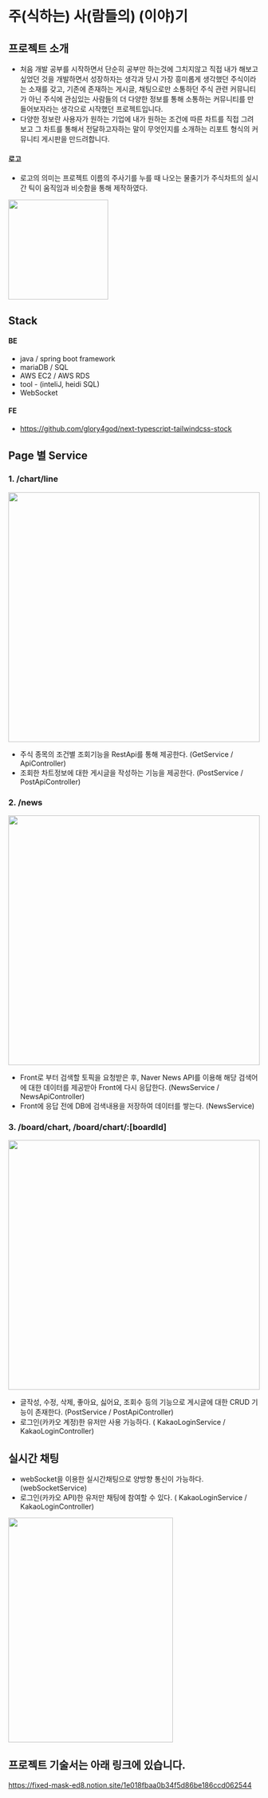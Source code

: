 # 주(식하는) 사(람들의) (이야)기

## 프로젝트 소개
- 처음 개발 공부를 시작하면서 단순히 공부만 하는것에 그치지않고 직접 내가 해보고 싶었던 것을 개발하면서 성장하자는 생각과 당시 가장 흥미롭게 생각했던 주식이라는 소재를 갖고, 기존에 존재하는 게시글, 채팅으로만 소통하던 주식 관련 커뮤니티가 아닌 주식에 관심있는 사람들의 더 다양한 정보를 통해 소통하는 커뮤니티를 만들어보자라는 생각으로 시작했던 프로젝트입니다.
- 다양한 정보란 사용자가 원하는 기업에 내가 원하는 조건에 따른 차트를 직접 그려보고 그 차트를 통해서 전달하고자하는 말이 무엇인지를 소개하는 리포트 형식의 커뮤니티 게시판을 만드려합니다.


#### 로고

- 로고의 의미는 프로젝트 이름의 주사기를 누를 때 나오는 물줄기가 주식차트의 실시간 틱이 움직임과 비슷함을 통해 제작하였다.
<img src="https://user-images.githubusercontent.com/78658208/145834912-be7df61c-3174-44d9-8961-f907dde6ea16.png" width="200" height="200"/>


## Stack

#### BE

- java / spring boot framework
- mariaDB / SQL
- AWS EC2 / AWS RDS
- tool - (inteliJ, heidi SQL)
- WebSocket

#### FE

 - https://github.com/glory4god/next-typescript-tailwindcss-stock



## Page 별 Service

### 1. /chart/line
<img src="https://user-images.githubusercontent.com/78658208/145825785-651ce2ed-4c9e-4b84-a9b7-45f651b2361b.png" width="100%" height="500"/>

 - 주식 종목의 조건별 조회기능을 RestApi를 통해 제공한다. (GetService / ApiController)
 - 조회한 차트정보에 대한 게시글을 작성하는 기능을 제공한다. (PostService / PostApiController)

### 2. /news

<img src="https://user-images.githubusercontent.com/78658208/145825444-471be70e-448d-4ad2-8eaf-ef17885d4b72.png" width="100%" height="500"/>

 - Front로 부터 검색할 토픽을 요청받은 후, Naver News API를 이용해 해당 검색어에 대한 데이터를 제공받아 Front에 다시 응답한다. (NewsService / NewsApiController)
 - Front에 응답 전에 DB에 검색내용을 저장하여 데이터를 쌓는다. (NewsService)

### 3. /board/chart, /board/chart/:[boardId]

<img src="https://user-images.githubusercontent.com/78658208/145831613-a5a3a529-f7a5-4be3-a6d6-a9b75160be32.png" width="100%" height="500"/>

 - 글작성, 수정, 삭제, 좋아요, 싫어요, 조회수 등의 기능으로 게시글에 대한 CRUD 기능이 존재한다. (PostService / PostApiController)
 - 로그인(카카오 계정)한 유저만 사용 가능하다. ( KakaoLoginService / KakaoLoginController)


## 실시간 채팅

 - webSocket을 이용한 실시간채팅으로 양방향 통신이 가능하다. (webSocketService)
 - 로그인(카카오 API)한 유저만 채팅에 참여할 수 있다. ( KakaoLoginService / KakaoLoginController)
 
<img src="https://user-images.githubusercontent.com/78658208/145834369-8e6634d3-c560-45c7-b8b7-529344ef9496.png" width="330" height="450"/>
 

## 프로젝트 기술서는 아래 링크에 있습니다.
https://fixed-mask-ed8.notion.site/1e018fbaa0b34f5d86be186ccd062544
